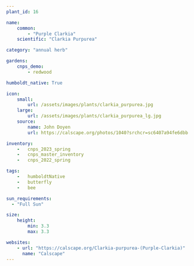 ```yaml
---
plant_id: 16

name: 
    common: 
        - "Purple Clarkia"  
    scientific: "Clarkia Purpurea"  

category: "annual herb"

gardens:
    cnps_demo:
        - redwood

humboldt_native: True

icon: 
    small: 
        url: /assets/images/plants/clarkia_purpurea.jpg 
    large: 
        url: /assets/images/plants/clarkia_purpurea_lg.jpg 
    source: 
        name: John Doyen 
        url: https://calscape.org/photos/1040?srchcr=sc6407a94fe6dbb

inventory: 
    -   cnps_2023_spring
    -   cnps_master_inventory
    -   cnps_2022_spring

tags:  
    -   humboldtNative
    -   butterfly
    -   bee

sun_requirements:
  - "Full Sun"

size:
    height: 
        min: 3.3
        max: 3.3

websites:
    - url: "https://calscape.org/Clarkia-purpurea-(Purple-Clarkia)"
      name: "Calscape"
---
```

